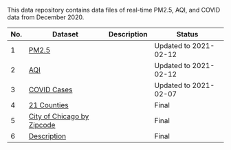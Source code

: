This data repository contains data files of real-time PM2.5, AQI, and COVID data from December 2020. 



| No. | Dataset | Description | Status  |
|---|---|---|---|
| 1 | [PM2.5](pm2.5.csv) |   |  Updated to 2021-02-12 |
| 2 | [AQI](aqi.csv) |   | Updated to 2021-02-12 |
| 3 | [COVID Cases](CovidWeekly.csv) |   |  Updated to 2021-02-07 |
| 4 | [21 Counties](LargeAreaCounties.shp)|   |  Final  |
| 5 | [City of Chicago by Zipcode](/ZipcodeBoundary/geo_export_04ad4464-ddf0-4603-a903-1c86f00e6bad.shp) |   | Final  |
| 6 | [Description](Description.csv) |   | Final  |


